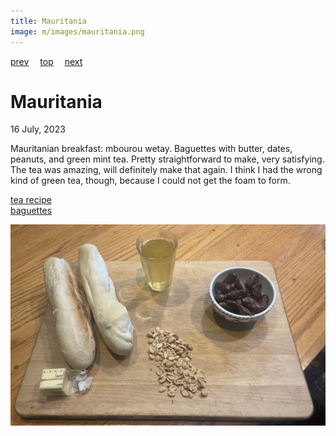 ```yaml
---
title: Mauritania
image: m/images/mauritania.png
---
```

[prev](marshall_islands.md)&emsp;
[top](../index.md)&emsp;
[next](mauritius.md)
# Mauritania
16 July, 2023

Mauritanian breakfast: mbourou wetay.  Baguettes with butter, dates,
peanuts, and green mint tea. Pretty straightforward to make, very
satisfying.  The tea was amazing, will definitely make that again. I
think I had the wrong kind of green tea, though, because I could not
get the foam to form.

[tea recipe](https://youtu.be/7fLHtn2wQYA)<br/>
[baguettes](https://www.peterandrewryan.com/baking/2008/08/french-baguettes/)

![breakfast](images/mauritania.jpeg)
